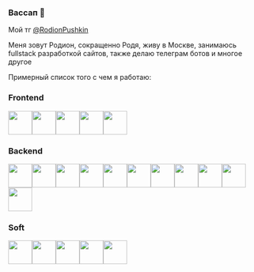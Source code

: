 ### Вассап 👋

Мой тг <a href="https://t.me/RodionPushkin">@RodionPushkin</a>

Меня зовут Родион, сокращенно Родя, живу в Москве, занимаюсь fullstack разработкой сайтов, также делаю телеграм ботов и многое другое

Примерный список того с чем я работаю:
### Frontend
<img height="48px" src="https://user-images.githubusercontent.com/50911976/200022722-4fb239e7-1fe1-4ee5-8103-dfdf8f328e58.png"><img height="48px" src="https://user-images.githubusercontent.com/50911976/200022733-a2a81b40-f676-445d-bcf7-c5fd9e641b0f.png"><img height="48px" src="https://user-images.githubusercontent.com/50911976/200022739-614d6e22-4ecf-456e-b54a-1a8e845ebe97.png"><img height="48px" src="https://user-images.githubusercontent.com/50911976/200022746-a7d5e93b-5ca1-4909-802f-74a433a748ae.png"><img height="48px" src="https://user-images.githubusercontent.com/50911976/200022762-a733c5c0-1e22-4063-86f6-ba8635a45e3a.png">

### Backend
<img height="48px" src="https://user-images.githubusercontent.com/50911976/200023145-932b0491-aa20-4baf-9af8-3b069ab6d30c.png"><img height="48px" src="https://user-images.githubusercontent.com/50911976/200023147-cd2fb58b-9eec-43fd-8bfd-07867d8a051b.png"><img height="48px" src="https://user-images.githubusercontent.com/50911976/200023154-14944cd5-d796-45e1-8ec2-4b608133f4d3.png"><img height="48px" src="https://user-images.githubusercontent.com/50911976/200023156-4d6b02c5-6459-4703-8068-13947beac2ee.png"><img height="48px" src="https://user-images.githubusercontent.com/50911976/200023160-9615f50d-08f7-4346-a2ab-7b29790fb5d7.png"><img height="48px" src="https://user-images.githubusercontent.com/50911976/200023164-59231f12-e745-4cbc-8385-a4d53a220b3e.png"><img height="48px" src="https://user-images.githubusercontent.com/50911976/200023167-3c931926-9b01-4994-ac47-8c70175a149f.png"><img height="48px" src="https://user-images.githubusercontent.com/50911976/200023172-c6ad0af7-b4e8-475a-b3d0-b885a139ba03.png"><img height="48px" src="https://user-images.githubusercontent.com/50911976/200023182-00c59682-2a9b-4671-8333-b43883a6f1ce.png"><img height="48px" src="https://user-images.githubusercontent.com/50911976/200023184-ec897ffa-0f3d-4bfd-92c1-630c8b5527e7.png"><img height="48px" src="https://user-images.githubusercontent.com/50911976/200023188-54ad5328-6ea7-409b-bf6f-7bf0c4a5a841.png">

### Soft
<img height="48px" src="https://user-images.githubusercontent.com/50911976/200023137-7028b9f1-1db1-41d7-a4c5-ed48e10096ea.png"><img height="48px" src="https://user-images.githubusercontent.com/50911976/200023142-dba04559-783d-419f-a877-e54a2de91df7.png"><img height="48px" src="https://user-images.githubusercontent.com/50911976/200023189-05c20a8a-888c-4af2-b945-d7b166f72b88.png"><img height="48px" src="https://user-images.githubusercontent.com/50911976/200023178-b22d4f03-94c9-40e4-b184-6519be010204.png"><img height="48px" src="https://user-images.githubusercontent.com/50911976/200023170-5d98e728-04c8-421c-afd6-ee7f76adc13c.png">
